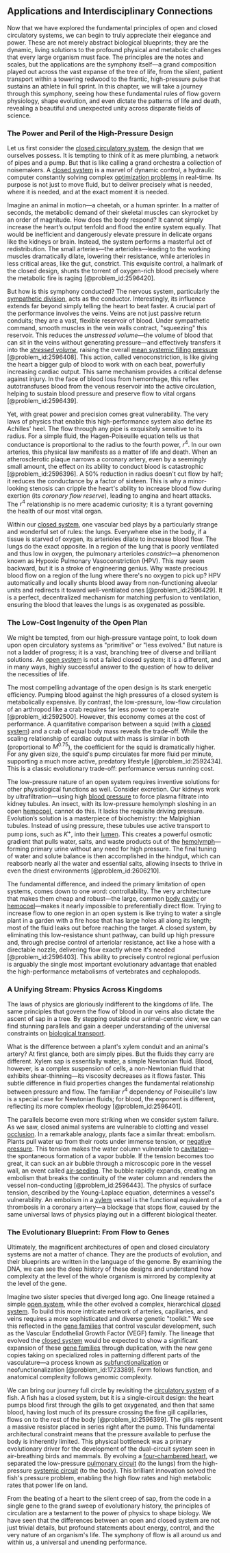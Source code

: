 ## Applications and Interdisciplinary Connections

Now that we have explored the fundamental principles of open and closed circulatory systems, we can begin to truly appreciate their elegance and power. These are not merely abstract biological blueprints; they are the dynamic, living solutions to the profound physical and metabolic challenges that every large organism must face. The principles are the notes and scales, but the applications are the symphony itself—a grand composition played out across the vast expanse of the tree of life, from the silent, patient transport within a towering redwood to the frantic, high-pressure pulse that sustains an athlete in full sprint. In this chapter, we will take a journey through this symphony, seeing how these fundamental rules of flow govern physiology, shape evolution, and even dictate the patterns of life and death, revealing a beautiful and unexpected unity across disparate fields of science.

### The Power and Peril of the High-Pressure Design

Let us first consider the [closed circulatory system](@article_id:144304), the design that we ourselves possess. It is tempting to think of it as mere plumbing, a network of pipes and a pump. But that is like calling a grand orchestra a collection of noisemakers. A [closed system](@article_id:139071) is a marvel of dynamic control, a hydraulic computer constantly solving complex [optimization problems](@article_id:142245) in real-time. Its purpose is not just to move fluid, but to deliver precisely what is needed, where it is needed, and at the exact moment it is needed.

Imagine an animal in motion—a cheetah, or a human sprinter. In a matter of seconds, the metabolic demand of their skeletal muscles can skyrocket by an order of magnitude. How does the body respond? It cannot simply increase the heart’s output tenfold and flood the entire system equally. That would be inefficient and dangerously elevate pressure in delicate organs like the kidneys or brain. Instead, the system performs a masterful act of redistribution. The small arteries—the arterioles—leading to the working muscles dramatically dilate, lowering their resistance, while arterioles in less critical areas, like the gut, constrict. This exquisite control, a hallmark of the closed design, shunts the torrent of oxygen-rich blood precisely where the metabolic fire is raging [@problem_id:2596420].

But how is this symphony conducted? The nervous system, particularly the [sympathetic division](@article_id:149064), acts as the conductor. Interestingly, its influence extends far beyond simply telling the heart to beat faster. A crucial part of the performance involves the veins. Veins are not just passive return conduits; they are a vast, flexible reservoir of blood. Under sympathetic command, smooth muscles in the vein walls contract, "squeezing" this reservoir. This reduces the *unstressed volume*—the volume of blood that can sit in the veins without generating pressure—and effectively transfers it into the *[stressed volume](@article_id:164464)*, raising the overall [mean systemic filling pressure](@article_id:174023) [@problem_id:2596408]. This action, called venoconstriction, is like giving the heart a bigger gulp of blood to work with on each beat, powerfully increasing cardiac output. This same mechanism provides a critical defense against injury. In the face of blood loss from hemorrhage, this reflex autotransfuses blood from the venous reservoir into the active circulation, helping to sustain blood pressure and preserve flow to vital organs [@problem_id:2596439].

Yet, with great power and precision comes great vulnerability. The very laws of physics that enable this high-performance system also define its Achilles' heel. The flow through any pipe is exquisitely sensitive to its radius. For a simple fluid, the Hagen-Poiseuille equation tells us that conductance is proportional to the radius to the fourth power, $r^4$. In our own arteries, this physical law manifests as a matter of life and death. When an atherosclerotic plaque narrows a coronary artery, even by a seemingly small amount, the effect on its ability to conduct blood is catastrophic [@problem_id:2596396]. A $50\%$ reduction in radius doesn't cut flow by half; it reduces the conductance by a factor of sixteen. This is why a minor-looking stenosis can cripple the heart's ability to increase blood flow during exertion (its *coronary flow reserve*), leading to angina and heart attacks. The $r^4$ relationship is no mere academic curiosity; it is a tyrant governing the health of our most vital organ.

Within our [closed system](@article_id:139071), one vascular bed plays by a particularly strange and wonderful set of rules: the lungs. Everywhere else in the body, if a tissue is starved of oxygen, its arterioles dilate to increase blood flow. The lungs do the exact opposite. In a region of the lung that is poorly ventilated and thus low in oxygen, the pulmonary arterioles *constrict*—a phenomenon known as Hypoxic Pulmonary Vasoconstriction (HPV). This may seem backward, but it is a stroke of engineering genius. Why waste precious blood flow on a region of the lung where there's no oxygen to pick up? HPV automatically and locally shunts blood away from non-functioning alveolar units and redirects it toward well-ventilated ones [@problem_id:2596429]. It is a perfect, decentralized mechanism for matching perfusion to ventilation, ensuring the blood that leaves the lungs is as oxygenated as possible.

### The Low-Cost Ingenuity of the Open Plan

We might be tempted, from our high-pressure vantage point, to look down upon open circulatory systems as "primitive" or "less evolved." But nature is not a ladder of progress; it is a vast, branching tree of diverse and brilliant solutions. An [open system](@article_id:139691) is not a failed closed system; it is a different, and in many ways, highly successful answer to the question of how to deliver the necessities of life.

The most compelling advantage of the open design is its stark energetic efficiency. Pumping blood against the high pressures of a closed system is metabolically expensive. By contrast, the low-pressure, low-flow circulation of an arthropod like a crab requires far less power to operate [@problem_id:2592500]. However, this economy comes at the cost of performance. A quantitative comparison between a squid (with a [closed system](@article_id:139071)) and a crab of equal body mass reveals the trade-off. While the scaling relationship of cardiac output with mass is similar in both (proportional to $M^{0.75}$), the coefficient for the squid is dramatically higher. For any given size, the squid's pump circulates far more fluid per minute, supporting a much more active, predatory lifestyle [@problem_id:2592434]. This is a classic evolutionary trade-off: performance versus running cost.

The low-pressure nature of an open system requires inventive solutions for other physiological functions as well. Consider excretion. Our kidneys work by ultrafiltration—using high [blood pressure](@article_id:177402) to force plasma filtrate into kidney tubules. An insect, with its low-pressure hemolymph sloshing in an open [hemocoel](@article_id:153009), cannot do this. It lacks the requisite driving pressure. Evolution’s solution is a masterpiece of biochemistry: the Malpighian tubules. Instead of using pressure, these tubules use active transport to pump ions, such as $K^+$, into their [lumen](@article_id:173231). This creates a powerful osmotic gradient that pulls water, salts, and waste products out of the [hemolymph](@article_id:139402)—forming primary urine without any need for high pressure. The final tuning of water and solute balance is then accomplished in the hindgut, which can reabsorb nearly all the water and essential salts, allowing insects to thrive in even the driest environments [@problem_id:2606210].

The fundamental difference, and indeed the primary limitation of open systems, comes down to one word: controllability. The very architecture that makes them cheap and robust—the large, common [body cavity](@article_id:167267) or [hemocoel](@article_id:153009)—makes it nearly impossible to preferentially direct flow. Trying to increase flow to one region in an open system is like trying to water a single plant in a garden with a fire hose that has large holes all along its length; most of the fluid leaks out before reaching the target. A closed system, by eliminating this low-resistance shunt pathway, can build up high pressure and, through precise control of arteriolar resistance, act like a hose with a directable nozzle, delivering flow exactly where it's needed [@problem_id:2596403]. This ability to precisely control regional perfusion is arguably the single most important evolutionary advantage that enabled the high-performance metabolisms of vertebrates and cephalopods.

### A Unifying Stream: Physics Across Kingdoms

The laws of physics are gloriously indifferent to the kingdoms of life. The same principles that govern the flow of blood in our veins also dictate the ascent of sap in a tree. By stepping outside our animal-centric view, we can find stunning parallels and gain a deeper understanding of the universal constraints on [biological transport](@article_id:149506).

What is the difference between a plant's xylem conduit and an animal's artery? At first glance, both are simply pipes. But the fluids they carry are different. Xylem sap is essentially water, a simple Newtonian fluid. Blood, however, is a complex suspension of cells, a non-Newtonian fluid that exhibits shear-thinning—its viscosity decreases as it flows faster. This subtle difference in fluid properties changes the fundamental relationship between pressure and flow. The familiar $r^4$ dependency of Poiseuille's law is a special case for Newtonian fluids; for blood, the exponent is different, reflecting its more complex rheology [@problem_id:2596401].

The parallels become even more striking when we consider system failure. As we saw, closed animal systems are vulnerable to clotting and vessel [occlusion](@article_id:190947). In a remarkable analogy, plants face a similar threat: embolism. Plants pull water up from their roots under immense tension, or [negative pressure](@article_id:160704). This tension makes the water column vulnerable to [cavitation](@article_id:139225)—the spontaneous formation of a vapor bubble. If the tension becomes too great, it can suck an air bubble through a microscopic pore in the vessel wall, an event called [air-seeding](@article_id:169826). The bubble rapidly expands, creating an embolism that breaks the continuity of the water column and renders the vessel non-conducting [@problem_id:2596443]. The physics of surface tension, described by the Young-Laplace equation, determines a vessel's vulnerability. An embolism in a [xylem](@article_id:141125) vessel is the functional equivalent of a thrombosis in a coronary artery—a blockage that stops flow, caused by the same universal laws of physics playing out in a different biological theater.

### The Evolutionary Blueprint: From Flow to Genes

Ultimately, the magnificent architectures of open and closed circulatory systems are not a matter of chance. They are the products of evolution, and their blueprints are written in the language of the genome. By examining the DNA, we can see the deep history of these designs and understand how complexity at the level of the whole organism is mirrored by complexity at the level of the gene.

Imagine two sister species that diverged long ago. One lineage retained a simple [open system](@article_id:139691), while the other evolved a complex, hierarchical [closed system](@article_id:139071). To build this more intricate network of arteries, capillaries, and veins requires a more sophisticated and diverse genetic "toolkit." We see this reflected in the [gene families](@article_id:265952) that control vascular development, such as the Vascular Endothelial Growth Factor (VEGF) family. The lineage that evolved the [closed system](@article_id:139071) would be expected to show a significant expansion of these [gene families](@article_id:265952) through duplication, with the new gene copies taking on specialized roles in patterning different parts of the vasculature—a process known as [subfunctionalization](@article_id:276384) or neofunctionalization [@problem_id:1723389]. Form follows function, and anatomical complexity follows genomic complexity.

We can bring our journey full circle by revisiting the [circulatory system](@article_id:150629) of a fish. A fish has a closed system, but it is a single-circuit design: the heart pumps blood first through the gills to get oxygenated, and then that same blood, having lost much of its pressure crossing the fine gill capillaries, flows on to the rest of the body [@problem_id:2596399]. The gills represent a massive resistor placed in series right after the pump. This fundamental architectural constraint means that the pressure available to perfuse the body is inherently limited. This physical bottleneck was a primary evolutionary driver for the development of the dual-circuit system seen in air-breathing birds and mammals. By evolving a [four-chambered heart](@article_id:148137), we separated the low-pressure [pulmonary circuit](@article_id:154052) (to the lungs) from the high-pressure [systemic circuit](@article_id:150970) (to the body). This brilliant innovation solved the fish's pressure problem, enabling the high flow rates and high metabolic rates that power life on land.

From the beating of a heart to the silent creep of sap, from the code in a single gene to the grand sweep of evolutionary history, the principles of circulation are a testament to the power of physics to shape biology. We have seen that the differences between an open and closed system are not just trivial details, but profound statements about energy, control, and the very nature of an organism's life. The symphony of flow is all around us and within us, a universal and unending performance.